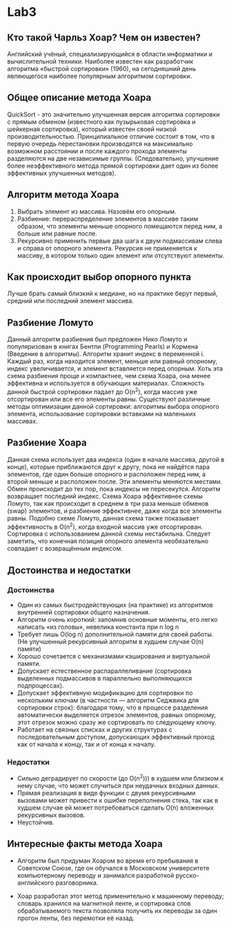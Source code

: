 # Lab3

## Кто такой Чарльз Хоар? Чем он известен?
Английский учёный, специализирующийся в области информатики и вычислительной техники. Наиболее известен как разработчик алгоритма «быстрой сортировки» (1960), на сегодняшний день являющегося наиболее популярным алгоритмом сортировки.

## Общее описание метода Хоара
QuickSort - это значительно улучшенная версия алгоритма сортировки с прямым обменом (известного как пузырьковая сортировка и шейкерная сортировка), который известен своей низкой производительностью. Принципиальное отличие состоит в том, что в первую очередь перестановки производятся на максимально возможном расстоянии и после каждого прохода элементы разделяются на две независимые группы. (Следовательно, улучшение более неэффективного метода прямой сортировки дает один из более эффективных улучшенных методов).

## Алгоритм метода Хоара
1. Выбрать элемент из массива. Назовём его опорным.
2. Разбиение: перераспределение элементов в массиве таким образом, что элементы меньше опорного помещаются перед ним, а больше или равные после.
3. Рекурсивно применить первые два шага к двум подмассивам слева и справа от опорного элемента. Рекурсия не применяется к массиву, в котором только один элемент или отсутствуют элементы.

## Как происходит выбор опорного пункта
Лучше брать самый близкий к медиане, но на практике берут первый, средний или последний элемент массива.

## Разбиение Ломуто
Данный алгоритм разбиения был предложен Нико Ломуто и популяризован в книгах Бентли (Programming Pearls) и Кормена (Введение в алгоритмы). Алгоритм хранит индекс в переменной i. Каждый раз, когда находится элемент, меньше или равный опорному, индекс увеличивается, и элемент вставляется перед опорным. Хоть эта схема разбиения проще и компактнее, чем схема Хоара, она менее эффективна и используется в обучающих материалах. Сложность данной быстрой сортировки падает до O(n<sup>2</sup>), когда массив уже отсортирован или все его элементы равны. Существуют различные методы оптимизации данной сортировки: алгоритмы выбора опорного элемента, использование сортировки вставками на маленьких массивах.

## Разбиение Хоара
Данная схема использует два индекса (один в начале массива, другой в конце), которые приближаются друг к другу, пока не найдётся пара элементов, где один больше опорного и расположен перед ним, а второй меньше и расположен после. Эти элементы меняются местами. Обмен происходит до тех пор, пока индексы не пересекутся. Алгоритм возвращает последний индекс. Схема Хоара эффективнее схемы Ломуто, так как происходит в среднем в три раза меньше обменов (swap) элементов, и разбиение эффективнее, даже когда все элементы равны. Подобно схеме Ломуто, данная схема также показывает эффективность в O(n<sup>2</sup>), когда входной массив уже отсортирован. Сортировка с использованием данной схемы нестабильна. Следует заметить, что конечная позиция опорного элемента необязательно совпадает с возвращённым индексом.

## Достоинства и недостатки

### Достоинства
- Один из самых быстродействующих (на практике) из алгоритмов внутренней сортировки общего назначения.
- Алгоритм очень короткий: запомнив основные моменты, его легко написать «из головы», невелика константа при n log n
- Требует лишь O(log n) дополнительной памяти для своей работы. (Не улучшенный рекурсивный алгоритм в худшем случае O(n) памяти)
- Хорошо сочетается с механизмами кэширования и виртуальной памяти.
- Допускает естественное распараллеливание (сортировка выделенных подмассивов в параллельно выполняющихся подпроцессах).
- Допускает эффективную модификацию для сортировки по нескольким ключам (в частности — алгоритм Седжвика для сортировки строк): благодаря тому, что в процессе разделения автоматически выделяется отрезок элементов, равных опорному, этот отрезок можно сразу же сортировать по следующему ключу.
- Работает на связных списках и других структурах с последовательным доступом, допускающих эффективный проход как от начала к концу, так и от конца к началу.

### Недостатки
- Сильно деградирует по скорости (до O(n<sup>2</sup>))) в худшем или близком к нему случае, что может случиться при неудачных входных данных.
- Прямая реализация в виде функции с двумя рекурсивными вызовами может привести к ошибке переполнения стека, так как в худшем случае ей может потребоваться сделать O(n) вложенных рекурсивных вызовов.
- Неустойчив.

## Интересные факты метода Хоара
- Алгоритм был придуман Хоаром во время его пребывания в Советском Союзе, где он обучался в Московском университете компьютерному переводу и занимался разработкой русско-английского разговорника.

- Хоар разработал этот метод применительно к машинному переводу; словарь хранился на магнитной ленте, и сортировка слов обрабатываемого текста позволяла получить их переводы за один прогон ленты, без перемотки её назад.

